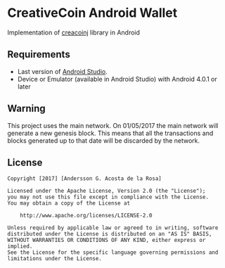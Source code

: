 # CreativeCoin Android Wallet

Implementation of [creacoinj][creacoinj] library in Android

## Requirements

 - Last version of [Android Studio][studio].
 - Device or Emulator (available in Android Studio) with Android 4.0.1 or later

## Warning

This project uses the main network. On 01/05/2017 the main network will generate a new genesis block.
This means that all the transactions and blocks generated up to that date will be discarded by the network.

## License

~~~
Copyright [2017] [Andersson G. Acosta de la Rosa]

Licensed under the Apache License, Version 2.0 (the "License");
you may not use this file except in compliance with the License.
You may obtain a copy of the License at

    http://www.apache.org/licenses/LICENSE-2.0

Unless required by applicable law or agreed to in writing, software
distributed under the License is distributed on an "AS IS" BASIS,
WITHOUT WARRANTIES OR CONDITIONS OF ANY KIND, either express or implied.
See the License for the specific language governing permissions and
limitations under the License.
~~~

[creacoinj]: https://github.com/creativechain/creacoinj
[studio]: https://developer.android.com/studio/index.html
